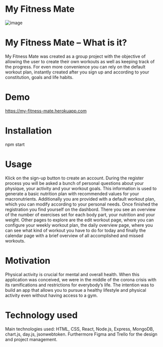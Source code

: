 # My Fitness Mate

![image](https://user-images.githubusercontent.com/58853799/145687533-257ccd27-c663-401b-8e82-69eaa4fe3f64.png)

# My Fitness Mate – What is it?

My Fitness Mate was created as a group project with the objective of allowing the user to create their own workouts as well as keeping track of the progress. 
For even more convenience you can rely on the default workout plan, instantly created after you sign up and according to your constitution, goals and life habits.

# Demo

https://my-fitness-mate.herokuapp.com

# Installation
npm start

# Usage

Klick on the sign-up button to create an account. 
During the register process you will be asked a bunch of personal questions about your physique, your activity and your workout goals. This information is used to generate a basic nutrition plan with recommended values for your macronutrients. Additionally you are provided with a default workout plan, which you can modify according to your personal needs. 
Once finished the registration you find yourself on the dashbord. There you see an overview of the number of exercises set for each body part, your nutrition and your weight. 
Other pages to explore are the edit workout page, where you can configure your weekly workout plan, the daily overview page, where you can see what kind of workout you have to do for today and finally the calendar page with a brief overview of all accomplished and missed workouts.

# Motivation

Physical activity is crucial for mental and overall health. When this application was conceived, we were in the middle of the corona crisis with its ramifications and restrictions for everybody’s life. The intention was to build an app that allows you to pursue a healthy lifestyle and physical activity even without having access to a gym.

# Technology used

Main technologies used: HTML, CSS, React, Node.js, Express, MongoDB, chart.js, day.js, jsonwebtoken. Furthermore Figma and Trello for the design and project management.
